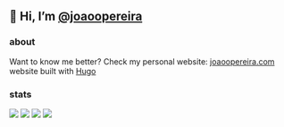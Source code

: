 ## 👋 Hi, I’m [@joaoopereira](https://github.com/joaoopereira)

### about
Want to know me better? Check my personal website: [joaoopereira.com](https://joaoopereira.com) website built with [Hugo](https://gohugo.io/)

### stats

![](http://github-profile-summary-cards.vercel.app/api/cards/profile-details?username=joaoopereira&theme=github)
![](http://github-profile-summary-cards.vercel.app/api/cards/most-commit-language?username=joaoopereira&theme=github)
![](http://github-profile-summary-cards.vercel.app/api/cards/stats?username=joaoopereira&theme=github)
![](http://github-profile-summary-cards.vercel.app/api/cards/productive-time?username=joaoopereira&theme=github)
